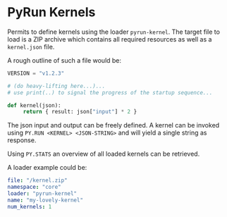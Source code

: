 # PyRun Kernels

Permits to define kernels using the loader `pyrun-kernel`. The target file to 
load is a ZIP archive which contains all required resources as well as a
`kernel.json` file.

A rough outline of such a file would be:
````python
VERSION = "v1.2.3"

# (do heavy-lifting here...)...
# use print(..) to signal the progress of the startup sequence...

def kernel(json):
     return { result: json["input"] * 2 }
````

The json input and output can be freely defined. A kernel can be invoked using
`PY.RUN <KERNEL> <JSON-STRING>` and will yield a single string as response.

Using `PY.STATS` an overview of all loaded kernels can be retrieved.

A loader example could be:
````yaml
file: "/kernel.zip"
namespace: "core"
loader: "pyrun-kernel"
name: "my-lovely-kernel"
num_kernels: 1
````
